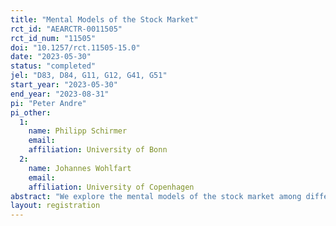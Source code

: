 ```yaml
---
title: "Mental Models of the Stock Market"
rct_id: "AEARCTR-0011505"
rct_id_num: "11505"
doi: "10.1257/rct.11505-15.0"
date: "2023-05-30"
status: "completed"
jel: "D83, D84, G11, G12, G41, G51"
start_year: "2023-05-30"
end_year: "2023-08-31"
pi: "Peter Andre"
pi_other:
  1:
    name: Philipp Schirmer
    email: 
    affiliation: University of Bonn
  2:
    name: Johannes Wohlfart
    email: 
    affiliation: University of Copenhagen
abstract: "We explore the mental models of the stock market among different groups of economic agents."
layout: registration
---
```


